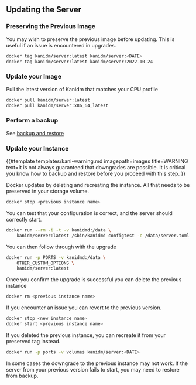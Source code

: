 ## Updating the Server

### Preserving the Previous Image

You may wish to preserve the previous image before updating. This is useful if an issue is
encountered in upgrades.

```bash
docker tag kanidm/server:latest kanidm/server:<DATE>
docker tag kanidm/server:latest kanidm/server:2022-10-24
```

### Update your Image

Pull the latest version of Kanidm that matches your CPU profile

```bash
docker pull kanidm/server:latest
docker pull kanidm/server:x86_64_latest
```

### Perform a backup

See [backup and restore](backup_restore.md)

### Update your Instance

{{#template templates/kani-warning.md imagepath=images title=WARNING text=It is not always
guaranteed that downgrades are possible. It is critical you know how to backup and restore before
you proceed with this step. }}

Docker updates by deleting and recreating the instance. All that needs to be preserved in your
storage volume.

```bash
docker stop <previous instance name>
```

You can test that your configuration is correct, and the server should correctly start.

```bash
docker run --rm -i -t -v kanidmd:/data \
    kanidm/server:latest /sbin/kanidmd configtest -c /data/server.toml
```

You can then follow through with the upgrade

```bash
docker run -p PORTS -v kanidmd:/data \
    OTHER_CUSTOM_OPTIONS \
    kanidm/server:latest
```

Once you confirm the upgrade is successful you can delete the previous instance

```bash
docker rm <previous instance name>
```

If you encounter an issue you can revert to the previous version.

```bash
docker stop <new instance name>
docker start <previous instance name>
```

If you deleted the previous instance, you can recreate it from your preserved tag instead.

```bash
docker run -p ports -v volumes kanidm/server:<DATE>
```

In some cases the downgrade to the previous instance may not work. If the server from your previous
version fails to start, you may need to restore from backup.
